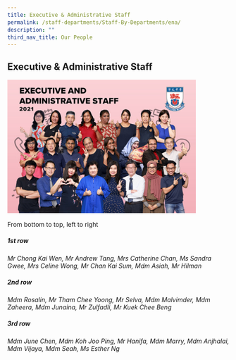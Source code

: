 ```yaml
---
title: Executive & Administrative Staff
permalink: /staff-departments/Staff-By-Departments/ena/
description: ""
third_nav_title: Our People
---
```


## Executive & Administrative Staff

<img src="/images/EAS.jpg" style="width:85%">

From bottom to top, left to right  
  
##### 1st row

_Mr Chong Kai Wen, Mr Andrew Tang, Mrs Catherine Chan, Ms Sandra Gwee, Mrs Celine Wong, Mr Chan Kai Sum, Mdm Asiah, Mr Hilman_  

##### 2nd row

_Mdm Rosalin, Mr Tham Chee Yoong, Mr Selva, Mdm Malvimder, Mdm Zaheera, Mdm Junaina, Mr Zulfadli, Mr Kuek Chee Beng_  

##### 3rd row

_Mdm June Chen, Mdm Koh Joo Ping, Mr Hanifa, Mdm Marry, Mdm Anjhalai, Mdm Vijaya, Mdm Seah, Ms Esther Ng_